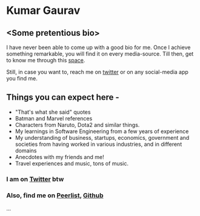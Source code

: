 # Kumar Gaurav

## \<Some pretentious bio\>

I have never been able to come up with a good bio for me.
Once I achieve something remarkable, you will find it on every media-source.
Till then, get to know me through this [space](https://meliorism.ink).

Still, in case you want to, reach me on [twitter](https://twitter.com/ikmrgrv) or on any social-media app you find me.

## Things you can expect here -

* "That's what she said" quotes
* Batman and Marvel references
* Characters from Naruto, Dota2 and similar things.
* My learnings in Software Engineering from a few years of experience
* My understanding of business, startups, economics, government and societies from having worked in various industries, and in different domains
* Anecdotes with my friends and me!
* Travel experiences and music, tons of music.

### I am on [Twitter](https://twitter.com/ikmrgrv) btw

### Also, find me on [Peerlist](https://peerlist.io/kumargaurav), [Github](https://github.com/ikmrgrv)

...
